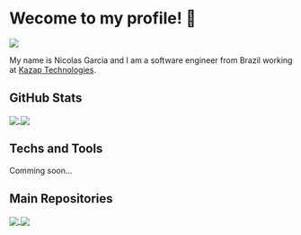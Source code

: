 
# Wecome to my profile! 👋
<img align="center" src="http://scopostudio.com/src/img/nicolascgarcia.png" />

My name is Nicolas Garcia and I am a software engineer from Brazil working at <a target="blank" href="https://www.kazap.com.br/">Kazap Technologies</a>.

## GitHub Stats
<a href="https://github.com/nicolascgarcia&show_icons=true/github-readme-stats">
  <img align="center" src="https://github-readme-stats.vercel.app/api?username=nicolascgarcia&count_private=true&show_icons=true&theme=tokyonight&hide_border=true&include_all_commits=true" />
</a>
<a href="https://github.com/anuraghazra/github-readme-stats">
  <img align="center" src="https://github-readme-stats.vercel.app/api/top-langs/?username=nicolascgarcia&langs_count=10&theme=tokyonight&hide_border=true&layout=compact&count_private=true&hide=Starlark,Hack" />
</a>

## Techs and Tools
Comming soon...

## Main Repositories
<a href="https://github.com/anuraghazra/github-readme-stats">
  <img align="center" src="https://github-readme-stats.vercel.app/api/pin/?username=nicolascgarcia&repo=boletos-desc-br&theme=tokyonight&hide_border=true" />
</a>
<a href="https://github.com/anuraghazra/github-readme-stats">
  <img align="center" src="https://github-readme-stats.vercel.app/api/pin/?username=nicolascgarcia&repo=node_printer&theme=tokyonight&hide_border=true" />
</a>
